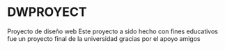 # DWPROYECT
Proyecto de diseño web
Este proyecto a sido hecho con fines educativos 
fue un proyecto final de la universidad 
gracias por el apoyo amigos
